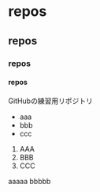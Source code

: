 # repos
## repos
### repos
#### repos
GitHubの練習用リポジトリ

- aaa
- bbb
- ccc

1. AAA
2. BBB
3. CCC

aaaaa
bbbbb